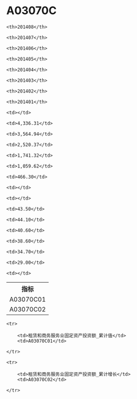 A03070C
======


<table>

<tr>
    <th>指标</th>
    
    <th>201408</th>
    
    <th>201407</th>
    
    <th>201406</th>
    
    <th>201405</th>
    
    <th>201404</th>
    
    <th>201403</th>
    
    <th>201402</th>
    
    <th>201401</th>
    
</tr>


<tr>
    <td>A03070C01</td>
    
    <td></td>
    
    <td>4,336.31</td>
    
    <td>3,564.94</td>
    
    <td>2,520.37</td>
    
    <td>1,741.32</td>
    
    <td>1,059.62</td>
    
    <td>466.30</td>
    
    <td></td>
    

</tr>

<tr>
    <td>A03070C02</td>
    
    <td></td>
    
    <td>43.50</td>
    
    <td>44.10</td>
    
    <td>40.60</td>
    
    <td>38.60</td>
    
    <td>34.70</td>
    
    <td>29.00</td>
    
    <td></td>
    

</tr>


</table>

<table>
    
    <tr>

        <td>租赁和商务服务业固定资产投资额_累计值</td>
        <td>A03070C01</td>

    </tr>
    
    <tr>

        <td>租赁和商务服务业固定资产投资额_累计增长</td>
        <td>A03070C02</td>

    </tr>
    
</table>